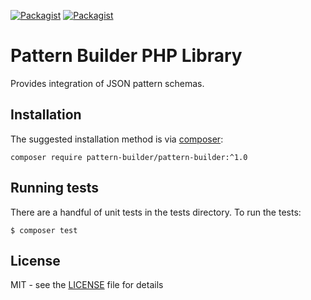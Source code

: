 [![Packagist](https://img.shields.io/packagist/v/pattern-builder/pattern-builder.svg?maxAge=2592000)](https://packagist.org/packages/pattern-builder/pattern-builder)
[![Packagist](https://img.shields.io/packagist/l/pattern-builder/pattern-builder.svg?maxAge=2592000)](LICENSE)

# Pattern Builder PHP Library

Provides integration of JSON pattern schemas.

## Installation

The suggested installation method is via [composer](https://getcomposer.org/):

```
composer require pattern-builder/pattern-builder:^1.0
```

## Running tests

There are a handful of unit tests in the tests directory. To run the tests:

```
$ composer test
```

## License

MIT - see the [LICENSE](LICENSE) file for details
